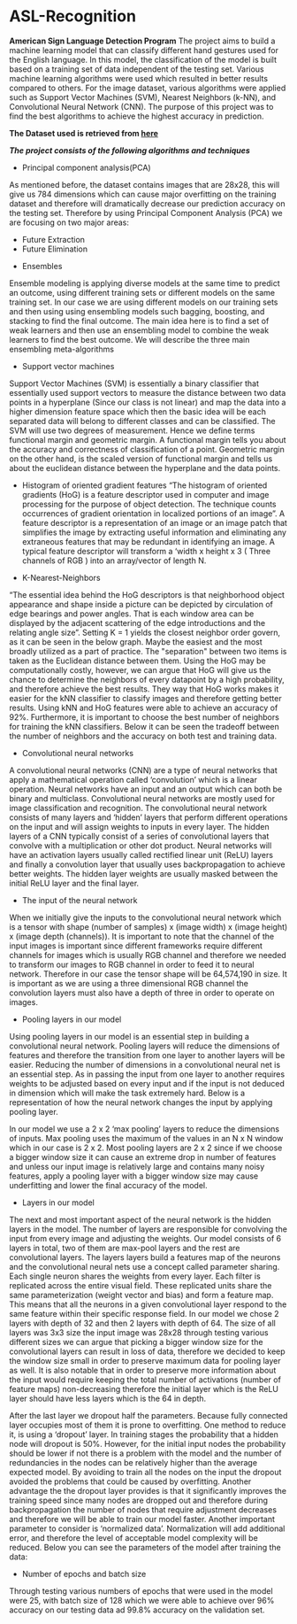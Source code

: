 # ASL-Recognition
**American Sign Language Detection Program**
The project aims to build a machine learning model that can classify different hand gestures used for the English language. In this model, the classification of the model is built based on a training set of data independent of the testing set. Various machine learning algorithms were used which resulted in better results compared to others. For the image dataset, various algorithms were applied such as Support Vector Machines (SVM), Nearest Neighbors (k-NN), and Convolutional Neural Network (CNN). The purpose of this project was to find the best algorithms to achieve the highest accuracy in prediction. 

**The Dataset used is retrieved from [here](https://www.kaggle.com/datamunge/sign-language-mnist)**

***The project consists of the following algorithms and techniques***

* Principal component analysis(PCA)

As mentioned before, the dataset contains images that are 28x28, this will give us 784 dimensions which can cause major overfitting on the training dataset and therefore will dramatically decrease our prediction accuracy on the testing set. Therefore by using Principal Component Analysis (PCA) we are focusing on two major areas:
  - Future Extraction 
  - Future Elimination 
 
* Ensembles

Ensemble modeling is applying diverse models at the same time to predict an outcome, using different training sets or different models on the same training set. In our case we are using different models on our training sets and then using using ensembling models such bagging, boosting, and stacking to find the final outcome. 
The main idea here is to find a set of weak learners and then use an ensembling model to combine the weak learners to find the best outcome. We will describe the three main ensembling meta-algorithms

* Support vector machines

Support Vector Machines (SVM) is essentially a binary classifier that essentially used support vectors to measure the distance between two data points in a hyperplane (Since our class is not linear) and map the data into a higher dimension feature space which then the basic idea will be each separated data will belong to different classes and can be classified. The SVM will use two degrees of measurement. Hence we define terms functional margin and geometric margin. A functional margin tells you about the accuracy and correctness of classification of a point. Geometric margin on the other hand, is the scaled version of functional margin and tells us about the euclidean distance between the hyperplane and the data points.

* Histogram of oriented gradient features
“The histogram of oriented gradients (HoG) is a feature descriptor used in computer and image processing for the purpose of object detection. The technique counts occurrences of gradient orientation in localized portions of an image”. A feature descriptor is a representation of an image or an image patch that simplifies the image by extracting useful information and eliminating any extraneous features that may be redundant in identifying an image. A typical feature descriptor will transform a ‘width x height x 3 ( Three channels of RGB ) into an array/vector of length N. 

* K-Nearest-Neighbors

 “The essential idea behind the HoG descriptors is that neighborhood object appearance and shape inside a picture can be depicted by circulation of edge bearings and power angles. That is each window area can be displayed by the adjacent scattering of the edge introductions and the relating angle size”. Setting K = 1 yields the closest neighbor order govern, as it can be seen in the below graph. Maybe the easiest and the most broadly utilized as a part of practice. The "separation" between two items is taken as the Euclidean distance between them. Using the HoG may be computationally costly, however, we can argue that HoG will give us the chance to determine the neighbors of every datapoint by a high probability, and therefore achieve the best results. They way that HoG works makes it easier for the kNN classifier to classify images and therefore getting better results. Using kNN and HoG features were able to achieve an accuracy of 92%. Furthermore, it is important to choose the best number of neighbors for training the kNN classifiers. Below it can be seen the tradeoff between the number of neighbors and the accuracy on both test and training data. 

* Convolutional neural networks

A convolutional neural networks (CNN) are a type of neural networks that apply a mathematical operation called ‘convolution’ which is a linear operation.  Neural networks have an input and an output which can both be binary and multiclass. Convolutional neural networks are mostly used for image classification and recognition. The convolutional neural network consists of many layers and ‘hidden’ layers that perform different operations on the input and will assign weights to inputs in every layer. The hidden layers of a CNN typically consist of a series of convolutional layers that convolve with a multiplication or other dot product. Neural networks will have an activation layers usually called rectified linear unit (ReLU) layers and finally a convolution layer that usually uses backpropagation to achieve better weights. The hidden layer weights are usually masked between the initial ReLU layer and the final layer.

  - The input of the neural network
  
  When we initially give the inputs to the convolutional neural network which is a tensor with shape (number of samples) x (image width) x (image height) x (image depth (channels)).  It is important to note that the channel of the input images is important since different frameworks require different channels for images which is usually RGB channel and therefore we needed to transform our images to RGB channel in order to feed it to neural network. Therefore in our case the tensor shape will be 64,574,190 in size. It is important as we are using a three dimensional RGB channel the convolution layers must also have a depth of three in order to operate on images. 

  - Pooling layers in our model
  
  Using pooling layers in our model is an essential step in building a convolutional neural network. Pooling layers will reduce the dimensions of features and therefore the transition from one layer to another layers will be easier. Reducing the number of dimensions in a convolutional neural net is an essential step. As in passing the input from one layer to another requires weights to be adjusted based on every input and if the input is not deduced in dimension which will make the task extremely hard. Below is a representation of how the neural network changes the input by applying pooling layer.

  In our model we use a 2 x 2 ‘max pooling’ layers to reduce the dimensions of inputs. Max pooling uses the maximum of the values in an N x N  window which in our case is 2 x 2. Most pooling layers are 2 x 2 since if we choose a bigger window size it can cause an extreme drop in number of features and unless our input image is relatively large and contains many noisy features, apply a pooling layer with a bigger window size may cause underfitting and lower the final accuracy of the model. 

  - Layers in our model
  
  The next and most important aspect of the neural network is the hidden layers in the model. The number of layers are responsible for convolving the input from every image and adjusting the weights. Our model consists of 6 layers in total, two of them are max-pool layers and the rest are convolutional layers. The layers layers build a features map of the neurons and the convolutional neural nets use a concept called parameter sharing. Each single neuron shares the weights from every layer.  Each filter is replicated across the entire visual field. These replicated units share the same parameterization (weight vector and bias) and form a feature map. This means that all the neurons in a given convolutional layer respond to the same feature within their specific response field. In our model we chose 2 layers with depth of 32 and then 2 layers with depth of 64. The size of all layers was 3x3 size the input image was 28x28 through testing various different sizes we can argue that picking a bigger window size for the convolutional layers can result in loss of data, therefore we decided to keep the window size small in order to preserve maximum data for pooling layer as well. It is also notable that in order to preserve more information about the input would require keeping the total number of activations (number of feature maps) non-decreasing therefore the initial layer which is the ReLU layer should have less layers which is the 64 in depth.

After the last layer we dropout half the parameters. Because fully connected layer occupies most of them it is prone to overfitting. One method to reduce it, is using a ‘dropout’  layer. In training stages the probability that a hidden node will dropout is 50%. However, for the initial input nodes the probability should be lower if not there is a problem with the model and the number of redundancies in the nodes can be relatively higher than the average expected model. By avoiding to train all the nodes on the input the dropout avoided the problems that could be caused by overfitting. Another advantage the the dropout layer provides is that it significantly improves the training speed since many nodes are dropped out and therefore during backpropagation the number of nodes that require adjustment decreases and therefore we will be able to train our model faster. Another important parameter to consider is ‘normalized data’. Normalization will add additional error, and therefore the level of acceptable model complexity will be reduced. Below you can see the parameters of the model after training the data: 


  - Number of epochs and batch size
  
  Through testing various numbers of epochs that were used in the model were 25, with batch size of 128 which we were able to achieve over 96% accuracy on our testing data ad 99.8% accuracy on the validation set. 


